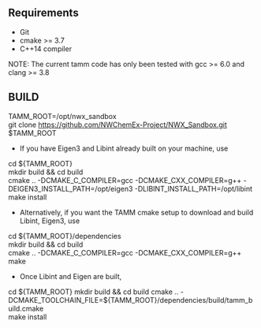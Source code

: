 
Requirements
------------
- Git
- cmake >= 3.7
- C++14 compiler

NOTE: The current tamm code has only been tested with gcc >= 6.0 and clang >= 3.8


BUILD
-----

TAMM_ROOT=/opt/nwx_sandbox  
git clone https://github.com/NWChemEx-Project/NWX_Sandbox.git $TAMM_ROOT  


- If you have Eigen3 and Libint already built on your machine, use

cd ${TAMM_ROOT}  
mkdir build && cd build  
cmake .. -DCMAKE_C_COMPILER=gcc -DCMAKE_CXX_COMPILER=g++ -DEIGEN3_INSTALL_PATH=/opt/eigen3 -DLIBINT_INSTALL_PATH=/opt/libint  
make install


- Alternatively, if you want the TAMM cmake setup to download and build Libint, Eigen3, use  

cd ${TAMM_ROOT}/dependencies  
mkdir build && cd build  
cmake .. -DCMAKE_C_COMPILER=gcc -DCMAKE_CXX_COMPILER=g++  
make  

- Once Libint and Eigen are built,  

cd ${TAMM_ROOT}  
mkdir build && cd build  
cmake .. -DCMAKE_TOOLCHAIN_FILE=${TAMM_ROOT}/dependencies/build/tamm_build.cmake  
make install
